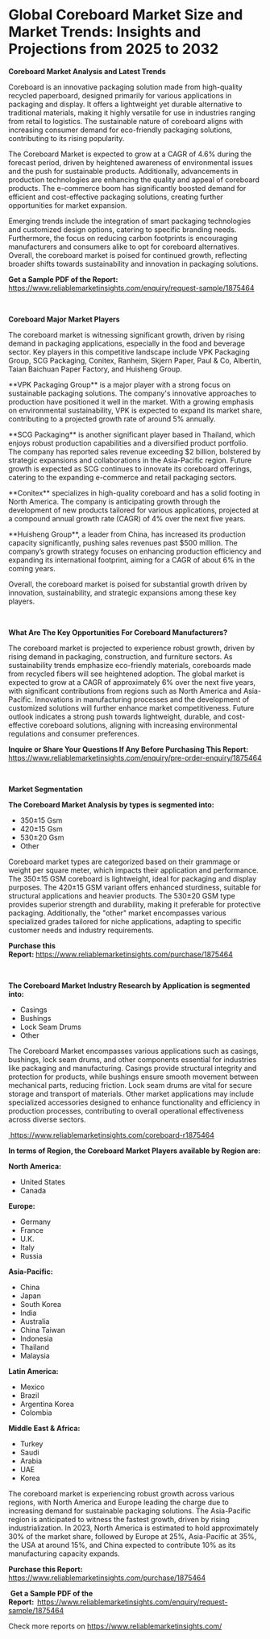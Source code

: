 <p><h1>Global Coreboard Market Size and Market Trends: Insights and Projections from 2025 to 2032</h1></p><p><strong>Coreboard Market Analysis and Latest Trends</strong></p>
<p><p>Coreboard is an innovative packaging solution made from high-quality recycled paperboard, designed primarily for various applications in packaging and display. It offers a lightweight yet durable alternative to traditional materials, making it highly versatile for use in industries ranging from retail to logistics. The sustainable nature of coreboard aligns with increasing consumer demand for eco-friendly packaging solutions, contributing to its rising popularity.</p><p>The Coreboard Market is expected to grow at a CAGR of 4.6% during the forecast period, driven by heightened awareness of environmental issues and the push for sustainable products. Additionally, advancements in production technologies are enhancing the quality and appeal of coreboard products. The e-commerce boom has significantly boosted demand for efficient and cost-effective packaging solutions, creating further opportunities for market expansion.</p><p>Emerging trends include the integration of smart packaging technologies and customized design options, catering to specific branding needs. Furthermore, the focus on reducing carbon footprints is encouraging manufacturers and consumers alike to opt for coreboard alternatives. Overall, the coreboard market is poised for continued growth, reflecting broader shifts towards sustainability and innovation in packaging solutions.</p></p>
<p><strong>Get a Sample PDF of the Report:&nbsp;</strong> <a href="https://www.reliablemarketinsights.com/enquiry/request-sample/1875464?utm_campaign=2004&utm_medium=2&utm_source=Github&utm_content=ia&utm_term=30012025&utm_id=coreboard">https://www.reliablemarketinsights.com/enquiry/request-sample/1875464</a></p>
<p>&nbsp;</p>
<p><strong>Coreboard Major Market Players</strong></p>
<p><p>The coreboard market is witnessing significant growth, driven by rising demand in packaging applications, especially in the food and beverage sector. Key players in this competitive landscape include VPK Packaging Group, SCG Packaging, Conitex, Ranheim, Skjern Paper, Paul & Co, Albertin, Taian Baichuan Paper Factory, and Huisheng Group.</p><p>**VPK Packaging Group** is a major player with a strong focus on sustainable packaging solutions. The company's innovative approaches to production have positioned it well in the market. With a growing emphasis on environmental sustainability, VPK is expected to expand its market share, contributing to a projected growth rate of around 5% annually.</p><p>**SCG Packaging** is another significant player based in Thailand, which enjoys robust production capabilities and a diversified product portfolio. The company has reported sales revenue exceeding $2 billion, bolstered by strategic expansions and collaborations in the Asia-Pacific region. Future growth is expected as SCG continues to innovate its coreboard offerings, catering to the expanding e-commerce and retail packaging sectors.</p><p>**Conitex** specializes in high-quality coreboard and has a solid footing in North America. The company is anticipating growth through the development of new products tailored for various applications, projected at a compound annual growth rate (CAGR) of 4% over the next five years.</p><p>**Huisheng Group**, a leader from China, has increased its production capacity significantly, pushing sales revenues past $500 million. The company’s growth strategy focuses on enhancing production efficiency and expanding its international footprint, aiming for a CAGR of about 6% in the coming years.</p><p>Overall, the coreboard market is poised for substantial growth driven by innovation, sustainability, and strategic expansions among these key players.</p></p>
<p>&nbsp;</p>
<p><strong>What Are The Key Opportunities For Coreboard Manufacturers?</strong></p>
<p><p>The coreboard market is projected to experience robust growth, driven by rising demand in packaging, construction, and furniture sectors. As sustainability trends emphasize eco-friendly materials, coreboards made from recycled fibers will see heightened adoption. The global market is expected to grow at a CAGR of approximately 6% over the next five years, with significant contributions from regions such as North America and Asia-Pacific. Innovations in manufacturing processes and the development of customized solutions will further enhance market competitiveness. Future outlook indicates a strong push towards lightweight, durable, and cost-effective coreboard solutions, aligning with increasing environmental regulations and consumer preferences.</p></p>
<p><strong>Inquire or Share Your Questions If Any Before Purchasing This Report:</strong> <a href="https://www.reliablemarketinsights.com/enquiry/pre-order-enquiry/1875464?utm_campaign=2004&utm_medium=2&utm_source=Github&utm_content=ia&utm_term=30012025&utm_id=coreboard">https://www.reliablemarketinsights.com/enquiry/pre-order-enquiry/1875464</a></p>
<p>&nbsp;</p>
<p><strong>Market Segmentation</strong></p>
<p><strong>The Coreboard Market Analysis by types is segmented into:</strong></p>
<p><ul><li>350±15 Gsm</li><li>420±15 Gsm</li><li>530±20 Gsm</li><li>Other</li></ul></p>
<p><p>Coreboard market types are categorized based on their grammage or weight per square meter, which impacts their application and performance. The 350±15 GSM coreboard is lightweight, ideal for packaging and display purposes. The 420±15 GSM variant offers enhanced sturdiness, suitable for structural applications and heavier products. The 530±20 GSM type provides superior strength and durability, making it preferable for protective packaging. Additionally, the "other" market encompasses various specialized grades tailored for niche applications, adapting to specific customer needs and industry requirements.</p></p>
<p><strong>Purchase this Report:&nbsp;</strong><a href="https://www.reliablemarketinsights.com/purchase/1875464?utm_campaign=2004&utm_medium=2&utm_source=Github&utm_content=ia&utm_term=30012025&utm_id=coreboard">https://www.reliablemarketinsights.com/purchase/1875464</a></p>
<p>&nbsp;</p>
<p><strong>The Coreboard Market Industry Research by Application is segmented into:</strong></p>
<p><ul><li>Casings</li><li>Bushings</li><li>Lock Seam Drums</li><li>Other</li></ul></p>
<p><p>The Coreboard Market encompasses various applications such as casings, bushings, lock seam drums, and other components essential for industries like packaging and manufacturing. Casings provide structural integrity and protection for products, while bushings ensure smooth movement between mechanical parts, reducing friction. Lock seam drums are vital for secure storage and transport of materials. Other market applications may include specialized accessories designed to enhance functionality and efficiency in production processes, contributing to overall operational effectiveness across diverse sectors.</p></p>
<p><a href="https://www.reliablemarketinsights.com/coreboard-r1875464?utm_campaign=2004&utm_medium=2&utm_source=Github&utm_content=ia&utm_term=30012025&utm_id=coreboard">&nbsp;https://www.reliablemarketinsights.com/coreboard-r1875464</a></p>
<p><strong>In terms of Region, the Coreboard Market Players available by Region are:</strong></p>
<p>
    <p> <strong> North America: </strong>
        <ul>
            <li>United States</li>
            <li>Canada</li>
        </ul>
        </p> 
    <p> <strong> Europe: </strong>
        <ul>
            <li>Germany</li>
            <li>France</li>
            <li>U.K.</li>
            <li>Italy</li>
            <li>Russia</li>
        </ul>
        </p> 
    <p> <strong> Asia-Pacific: </strong>
        <ul>
            <li>China</li>
            <li>Japan</li>
            <li>South Korea</li>
            <li>India</li>
            <li>Australia</li>
            <li>China Taiwan</li>
            <li>Indonesia</li>
            <li>Thailand</li>
            <li>Malaysia</li>
        </ul>
        </p> 
    <p> <strong> Latin America: </strong>
        <ul>
            <li>Mexico</li>
            <li>Brazil</li>
            <li>Argentina Korea</li>
            <li>Colombia</li>
        </ul>
        </p> 
    <p> <strong> Middle East & Africa: </strong>
        <ul>
            <li>Turkey</li>
            <li>Saudi</li>
            <li>Arabia</li>
            <li>UAE</li>
            <li>Korea</li>
        </ul>
    </p>
    </p>
<p><p>The coreboard market is experiencing robust growth across various regions, with North America and Europe leading the charge due to increasing demand for sustainable packaging solutions. The Asia-Pacific region is anticipated to witness the fastest growth, driven by rising industrialization. In 2023, North America is estimated to hold approximately 30% of the market share, followed by Europe at 25%, Asia-Pacific at 35%, the USA at around 15%, and China expected to contribute 10% as its manufacturing capacity expands.</p></p>
<p><strong>Purchase this Report: </strong><a href="https://www.reliablemarketinsights.com/purchase/1875464?utm_campaign=2004&utm_medium=2&utm_source=Github&utm_content=ia&utm_term=30012025&utm_id=coreboard">https://www.reliablemarketinsights.com/purchase/1875464</a></p>
<p>&nbsp;<strong>Get a Sample PDF of the Report:&nbsp;&nbsp;</strong><a href="https://www.reliablemarketinsights.com/enquiry/request-sample/1875464?utm_campaign=2004&utm_medium=2&utm_source=Github&utm_content=ia&utm_term=30012025&utm_id=coreboard">https://www.reliablemarketinsights.com/enquiry/request-sample/1875464</a></p>
<p><strong></strong></p>
<p>Check more reports on <a href="https://www.reliablemarketinsights.com/?utm_campaign=2004&utm_medium=2&utm_source=Github&utm_content=ia&utm_term=30012025&utm_id=coreboard">https://www.reliablemarketinsights.com/</a></p>
